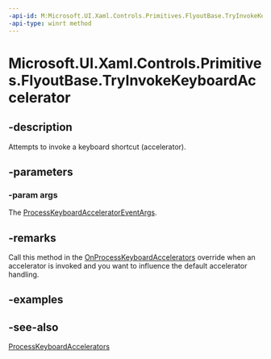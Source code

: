 ```yaml
---
-api-id: M:Microsoft.UI.Xaml.Controls.Primitives.FlyoutBase.TryInvokeKeyboardAccelerator(Microsoft.UI.Xaml.Input.ProcessKeyboardAcceleratorEventArgs)
-api-type: winrt method
---
```


<!-- Method syntax.
public void FlyoutBase.TryInvokeKeyboardAccelerator(ProcessKeyboardAcceleratorEventArgs args)
-->

# Microsoft.UI.Xaml.Controls.Primitives.FlyoutBase.TryInvokeKeyboardAccelerator

## -description
Attempts to invoke a keyboard shortcut (accelerator).

## -parameters
### -param args
The [ProcessKeyboardAcceleratorEventArgs](..\microsoft.ui.xaml.input\processkeyboardacceleratoreventargs.md).

## -remarks
Call this method in the [OnProcessKeyboardAccelerators](flyoutbase_onprocesskeyboardaccelerators_490218500.md) override when an accelerator is invoked and you want to influence the default accelerator handling.

## -examples

## -see-also

[ProcessKeyboardAccelerators](../microsoft.ui.xaml/uielement_processkeyboardaccelerators.md)
